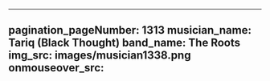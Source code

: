 ------
pagination_pageNumber: 1313
musician_name: Tariq (Black Thought)
band_name: The Roots
img_src: images/musician1338.png
onmouseover_src: 
------